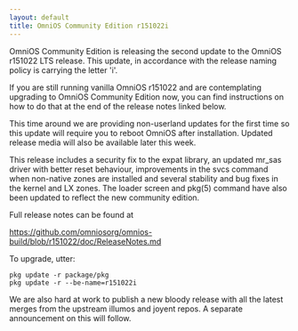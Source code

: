```yaml
---
layout: default
title: OmniOS Community Edition r151022i
---
```


OmniOS Community Edition is releasing the second update to the OmniOS
r151022 LTS release.  This update, in accordance with the release naming
policy is carrying the letter 'i'.

If you are still running vanilla OmniOS r151022 and are contemplating
upgrading to OmniOS Community Edition now, you can find instructions on how
to do that at the end of the release notes linked below.

This time around we are providing non-userland updates for the first time so
this update will require you to reboot OmniOS after installation.  Updated
release media will also be available later this week.

This release includes a security fix to the expat library, an updated mr_sas
driver with better reset behaviour, improvements in the svcs command when
non-native zones are installed and several stability and bug fixes in the
kernel and LX zones.  The loader screen and pkg(5) command have also been
updated to reflect the new community edition.

Full release notes can be found at 

https://github.com/omniosorg/omnios-build/blob/r151022/doc/ReleaseNotes.md 

To upgrade, utter: 

```
pkg update -r package/pkg 
pkg update -r --be-name=r151022i 
```
We are also hard at work to publish a new bloody release with all the latest merges from the upstream illumos and joyent repos. A separate announcement on this will follow. 

